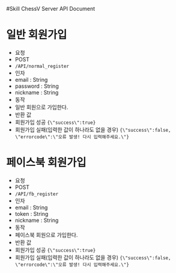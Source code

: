 #Skill ChessV Server API Document
# 일반 회원가입
 * 요청
  * POST
  * `/API/normal_register`
 * 인자 
  * email : String
  * password : String
  * nickname : String
 * 동작
  * 일반 회원으로 가입한다.
 * 반환 값
  * 회원가입 성공 `{\"success\":true}`
  * 회원가입 실패(입력한 값이 하나라도 없을 경우) `{\"success\":false, \"errorcode\":\"오류 발생! 다시 입력해주세요.\"}`
  
# 페이스북 회원가입
 * 요청
  * POST
  * `/API/fb_register`
 * 인자 
  * email : String
  * token : String
  * nickname : String
 * 동작
  * 페이스북 회원으로 가입한다.
 * 반환 값
  * 회원가입 성공 `{\"success\":true}`
  * 회원가입 실패(입력한 값이 하나라도 없을 경우) `{\"success\":false, \"errorcode\":\"오류 발생! 다시 입력해주세요.\"}`
  
 
